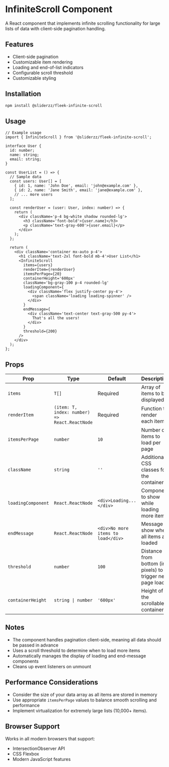 # InfiniteScroll Component

A React component that implements infinite scrolling functionality for large lists of data with client-side pagination handling.

## Features

- Client-side pagination
- Customizable item rendering
- Loading and end-of-list indicators
- Configurable scroll threshold
- Customizable styling

## Installation

```bash
npm install @sliderzz/fleek-infinite-scroll
```

## Usage

```tsx
// Example usage
import { InfiniteScroll } from '@sliderzz/fleek-infinite-scroll';

interface User {
  id: number;
  name: string;
  email: string;
}

const UserList = () => {
  // Sample data
  const users: User[] = [
    { id: 1, name: 'John Doe', email: 'john@example.com' },
    { id: 2, name: 'Jane Smith', email: 'jane@example.com' },
    // ... more users
  ];

  const renderUser = (user: User, index: number) => {
    return (
      <div className='p-4 bg-white shadow rounded-lg'>
        <h3 className='font-bold'>{user.name}</h3>
        <p className='text-gray-600'>{user.email}</p>
      </div>
    );
  };

  return (
    <div className='container mx-auto p-4'>
      <h1 className='text-2xl font-bold mb-4'>User List</h1>
      <InfiniteScroll
        items={users}
        renderItem={renderUser}
        itemsPerPage={20}
        containerHeight='600px'
        className='bg-gray-100 p-4 rounded-lg'
        loadingComponent={
          <div className='flex justify-center py-4'>
            <span className='loading loading-spinner' />
          </div>
        }
        endMessage={
          <div className='text-center text-gray-500 py-4'>
            That's all the users!
          </div>
        }
        threshold={200}
      />
    </div>
  );
};
```

## Props

| Prop               | Type                                          | Default                            | Description                                                |
| ------------------ | --------------------------------------------- | ---------------------------------- | ---------------------------------------------------------- |
| `items`            | `T[]`                                         | Required                           | Array of items to be displayed                             |
| `renderItem`       | `(item: T, index: number) => React.ReactNode` | Required                           | Function to render each item                               |
| `itemsPerPage`     | `number`                                      | `10`                               | Number of items to load per page                           |
| `className`        | `string`                                      | `''`                               | Additional CSS classes for the container                   |
| `loadingComponent` | `React.ReactNode`                             | `<div>Loading...</div>`            | Component to show while loading more items                 |
| `endMessage`       | `React.ReactNode`                             | `<div>No more items to load</div>` | Message to show when all items are loaded                  |
| `threshold`        | `number`                                      | `100`                              | Distance from bottom (in pixels) to trigger next page load |
| `containerHeight`  | `string \| number`                            | `'600px'`                          | Height of the scrollable container                         |

## Notes

- The component handles pagination client-side, meaning all data should be passed in advance
- Uses a scroll threshold to determine when to load more items
- Automatically manages the display of loading and end-message components
- Cleans up event listeners on unmount

## Performance Considerations

- Consider the size of your data array as all items are stored in memory
- Use appropriate `itemsPerPage` values to balance smooth scrolling and performance
- Implement virtualization for extremely large lists (10,000+ items).

## Browser Support

Works in all modern browsers that support:

- IntersectionObserver API
- CSS Flexbox
- Modern JavaScript features
